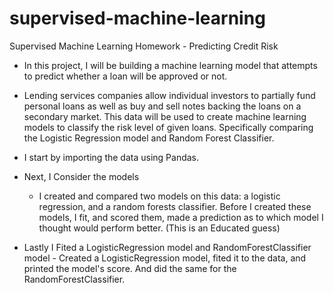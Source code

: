 # supervised-machine-learning

Supervised Machine Learning Homework - Predicting Credit Risk

- In this project, I will be building a machine learning model that attempts to predict whether a loan will be approved or not.

- Lending services companies allow individual investors to partially fund personal loans as well as buy and sell notes backing the loans on a secondary market. This data will be used to create machine learning models to classify the risk level of given loans. Specifically comparing the Logistic Regression model and Random Forest Classifier.

- I start by importing the data using Pandas.

- Next, I Consider the models
    - I created and compared two models on this data: a logistic regression, and a random forests classifier. Before I created these models, I fit, and scored them, made a prediction as to which model I thought would perform better. (This is an Educated guess)

- Lastly I Fited a LogisticRegression model and RandomForestClassifier model
        - Created a LogisticRegression model, fited it to the data, and printed the model's score. And did the same for the RandomForestClassifier.

